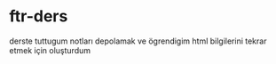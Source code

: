 # ftr-ders
derste tuttugum notları depolamak ve ögrendigim html bilgilerini tekrar etmek için oluşturdum
